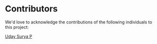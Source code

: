 # Contributors

We'd love to acknowledge the contributions of the following individuals to this project:

[Uday Surya P](https://github.com/udaySuryaP)
